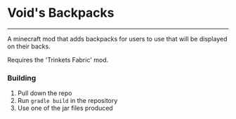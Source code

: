 # Void's Backpacks

------------------------------------------

A minecraft mod that adds backpacks for users to use that will be displayed on their backs.

Requires the 'Trinkets Fabric' mod.

### Building
1. Pull down the repo
2. Run `gradle build` in the repository
3. Use one of the jar files produced